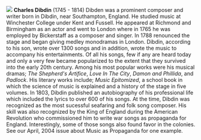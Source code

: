 ![](/dibdin.jpg)
**Charles Dibdin** (1745 - 1814) Dibden was a prominent composer and writer born in Dibdin, near Southampton, England. He studied music at Winchester College under Kent and Fussell. He appeared at Richmond and Birmingham as an actor and went to London where in 1765 he was employed by Bickerstaff as a composer and singer. In 1788 renounced the stage and began giving medley monodramas in London. Dibdin, according to his son, wrote over 1300 songs and in addition, wrote the music to accompany his entertainments. Of all his songs, few if any are heard today and only a very few became popularized to the extent that they survived into the early 20th century. Among his most popular works were his musical dramas; *The Shepherd's Artifice*, *Love In The City*, *Damon and Phillida*, and *Padlock*. His literary works include; *Music Epitomized*, a school book in which the science of music is explained and a history of the stage in five volumes. In 1803, Dibdin published an autobiography of his professional life which included the lyrics to over 600 of his songs. At the time, Dibdin was recognized as the most sucessful seafaring and folk song composer. His skill was also recognized by the King of England during the American Revolution who commissioned him to write war songs as propaganda for England. Interestingly, some of those songs also found favor in the colonies. See our April, 2004 issue about Music as Propaganda for one example. 